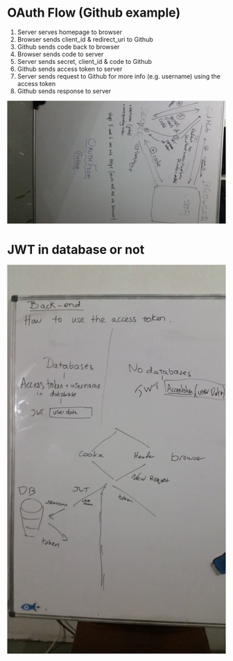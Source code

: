 # OAuth Flow (Github example)

1. Server serves homepage to browser
2. Browser sends client_id & redirect_uri to Github
3. Github sends code back to browser
4. Browser sends code to server
5. Server sends secret, client_id & code to Github
6. Github sends access token to server
7. Server sends request to Github for more info (e.g. username) using the access token
8. Github sends response to server

![](./oauth-flow.jpg)

# JWT in database or not
![](./databases-or-not.jpg)
